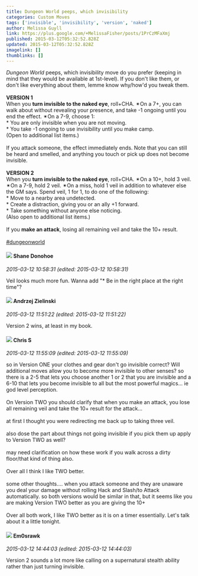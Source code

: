 ```yaml
---
title: Dungeon World peeps, which invisibility
categories: Custom Moves
tags: ['invisible', 'invisibility', 'version', 'naked']
author: Melissa Guyll
link: https://plus.google.com/+MelissaFisher/posts/1PrCzMFaXmj
published: 2015-03-12T05:32:52.828Z
updated: 2015-03-12T05:32:52.828Z
imagelink: []
thumblinks: []
---
```


<i>Dungeon World</i> peeps, which invisibility move do you prefer (keeping in mind that they would be available at 1st-level). If you don&#39;t like them, or don&#39;t like everything about them, lemme know why/how&#39;d you tweak them.<br /><br /><b>VERSION 1</b><br />When you <b>turn invisible to the naked eye</b>, roll+CHA. ✴On a 7+, you can walk about without revealing your presence, and take -1 ongoing until you end the effect. ✴On a 7-9, choose 1:<br />* You are only invisible when you are not moving.<br />* You take -1 ongoing to use invisibility until you make camp.<br />(Open to additional list items.)<br /><br />If you attack someone, the effect immediately ends. Note that you can still be heard and smelled, and anything you touch or pick up does not become invisible.<br /><br /><b>VERSION 2</b><br />When you <b>turn invisible to the naked eye</b>, roll+CHA. ✴On a 10+, hold 3 veil. ✴On a 7-9, hold 2 veil. ✴On a miss, hold 1 veil in addition to whatever else the GM says. Spend veil, 1 for 1, to do one of the following:<br />* Move to a nearby area undetected.<br />* Create a distraction, giving you or an ally +1 forward.<br />* Take something without anyone else noticing.<br />(Also open to additional list items.)<br /><br />If you <b>make an attack</b>, losing all remaining veil and take the 10+ result.<br /><br /> <a rel="nofollow" class="ot-hashtag" href="https://plus.google.com/s/%23dungeonworld/posts">#dungeonworld</a>  
<div id='comment z12lfzmrjufafrfc2232tznqwwi2znhas04'>
  <h4><img src='{{site.baseurl}}//images/avatars/116059925400118805052_photo.jpg'> Shane Donohoe</h4>
      <p><cite>2015-03-12 10:58:31 (edited: 2015-03-12 10:58:31)</cite></p>
        <p>Veil looks much more fun. Wanna add &quot;* Be in the right place at the right time&quot;?</p>
</div>
        

<div id='comment z12lfzmrjufafrfc2232tznqwwi2znhas04'>
  <h4><img src='{{site.baseurl}}//images/avatars/110740615555302158335_photo.jpg'> Andrzej Zielinski</h4>
      <p><cite>2015-03-12 11:51:22 (edited: 2015-03-12 11:51:22)</cite></p>
        <p>Version 2 wins, at least in my book.</p>
</div>
        

<div id='comment z12lfzmrjufafrfc2232tznqwwi2znhas04'>
  <h4><img src='{{site.baseurl}}//images/avatars/101789477929813700533_photo.jpg'> Chris S</h4>
      <p><cite>2015-03-12 11:55:09 (edited: 2015-03-12 11:55:09)</cite></p>
        <p>so in Version ONE your clothes and gear don&#39;t go invisible correct? Will additional moves allow you to become more invisible to other senses? so there is a 2-5 that lets you choose another 1 or 2 that you are invisible and a 6-10 that lets you become invisible to all but the most powerful magics... ie god level perception.<br /><br />On Version TWO you should clarify that when you make an attack, you lose all remaining veil and take the 10+ result for the attack...<br /><br />at first I thought you were redirecting me back up to taking three veil.<br /><br />also dose the part about things not going invisible if you pick them up apply to Version TWO as well?<br /><br />may need clarification on how these work if you walk across a dirty floor/that kind of thing also.<br /><br />Over all I think I like TWO better.<br /><br />some other thoughts.... when you attack someone and they are unaware you deal your damage without rolling Hack and Slash/to Attack automatically. so both versions would be similar in that, but it seems like you are making Version TWO better as you are giving the 10+<br /><br />Over all both work, I like TWO better as it is on a timer essentially. Let&#39;s talk about it a little tonight.</p>
</div>
        

<div id='comment z12lfzmrjufafrfc2232tznqwwi2znhas04'>
  <h4><img src='{{site.baseurl}}//images/avatars/100606522533840157681_photo.jpg'> Em0srawk</h4>
      <p><cite>2015-03-12 14:44:03 (edited: 2015-03-12 14:44:03)</cite></p>
        <p>Version 2 sounds a lot more like calling on a supernatural stealth ability rather than just turning invisible.</p>
</div>
        